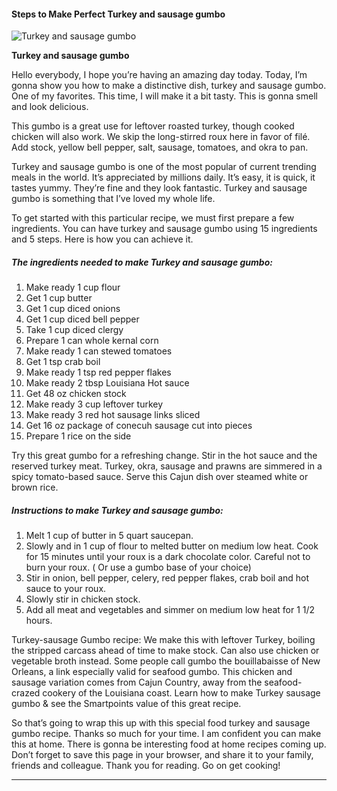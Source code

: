            

#### Steps to Make Perfect Turkey and sausage gumbo

![Turkey and sausage gumbo](https://img-global.cpcdn.com/recipes/4821660950593536/751x532cq70/turkey-and-sausage-gumbo-recipe-main-photo.jpg)

**Turkey and sausage gumbo**

Hello everybody, I hope you’re having an amazing day today. Today, I’m gonna show you how to make a distinctive dish, turkey and sausage gumbo. One of my favorites. This time, I will make it a bit tasty. This is gonna smell and look delicious.

This gumbo is a great use for leftover roasted turkey, though cooked chicken will also work. We skip the long-stirred roux here in favor of filé. Add stock, yellow bell pepper, salt, sausage, tomatoes, and okra to pan.

Turkey and sausage gumbo is one of the most popular of current trending meals in the world. It’s appreciated by millions daily. It’s easy, it is quick, it tastes yummy. They’re fine and they look fantastic. Turkey and sausage gumbo is something that I’ve loved my whole life.

To get started with this particular recipe, we must first prepare a few ingredients. You can have turkey and sausage gumbo using 15 ingredients and 5 steps. Here is how you can achieve it.

##### The ingredients needed to make Turkey and sausage gumbo:

1.  Make ready 1 cup flour
2.  Get 1 cup butter
3.  Get 1 cup diced onions
4.  Get 1 cup diced bell pepper
5.  Take 1 cup diced clergy
6.  Prepare 1 can whole kernal corn
7.  Make ready 1 can stewed tomatoes
8.  Get 1 tsp crab boil
9.  Make ready 1 tsp red pepper flakes
10.  Make ready 2 tbsp Louisiana Hot sauce
11.  Get 48 oz chicken stock
12.  Make ready 3 cup leftover turkey
13.  Make ready 3 red hot sausage links sliced
14.  Get 16 oz package of conecuh sausage cut into pieces
15.  Prepare 1 rice on the side

Try this great gumbo for a refreshing change. Stir in the hot sauce and the reserved turkey meat. Turkey, okra, sausage and prawns are simmered in a spicy tomato-based sauce. Serve this Cajun dish over steamed white or brown rice.

##### Instructions to make Turkey and sausage gumbo:

1.  Melt 1 cup of butter in 5 quart saucepan.
2.  Slowly and in 1 cup of flour to melted butter on medium low heat. Cook for 15 minutes until your roux is a dark chocolate color. Careful not to burn your roux. ( Or use a gumbo base of your choice)
3.  Stir in onion, bell pepper, celery, red pepper flakes, crab boil and hot sauce to your roux.
4.  Slowly stir in chicken stock.
5.  Add all meat and vegetables and simmer on medium low heat for 1 1/2 hours.

Turkey-sausage Gumbo recipe: We make this with leftover Turkey, boiling the stripped carcass ahead of time to make stock. Can also use chicken or vegetable broth instead. Some people call gumbo the bouillabaisse of New Orleans, a link especially valid for seafood gumbo. This chicken and sausage variation comes from Cajun Country, away from the seafood-crazed cookery of the Louisiana coast. Learn how to make Turkey sausage gumbo & see the Smartpoints value of this great recipe.

So that’s going to wrap this up with this special food turkey and sausage gumbo recipe. Thanks so much for your time. I am confident you can make this at home. There is gonna be interesting food at home recipes coming up. Don’t forget to save this page in your browser, and share it to your family, friends and colleague. Thank you for reading. Go on get cooking!

* * *